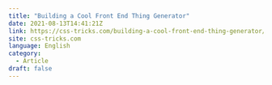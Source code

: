 ```yaml
---
title: "Building a Cool Front End Thing Generator"
date: 2021-08-13T14:41:21Z
link: https://css-tricks.com/building-a-cool-front-end-thing-generator/?utm_medium=RSS&utm_source=news.12bit.vn
site: css-tricks.com
language: English
category:
  - Article
draft: false
---
```

